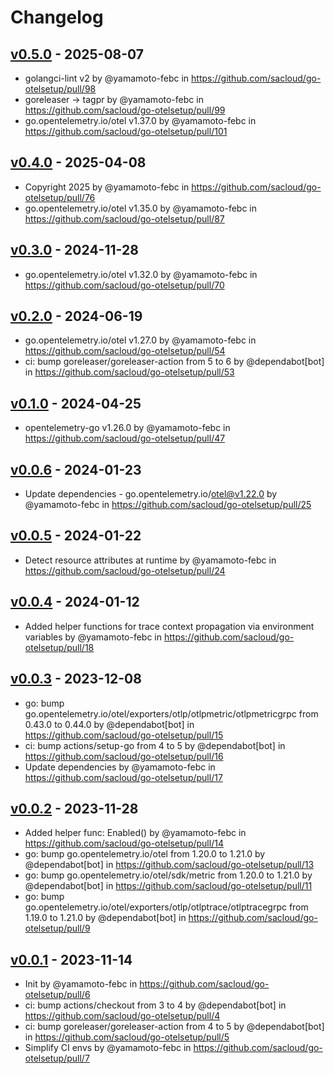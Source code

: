 # Changelog

## [v0.5.0](https://github.com/sacloud/go-otelsetup/compare/v0.4.0...v0.5.0) - 2025-08-07
- golangci-lint v2 by @yamamoto-febc in https://github.com/sacloud/go-otelsetup/pull/98
- goreleaser -> tagpr by @yamamoto-febc in https://github.com/sacloud/go-otelsetup/pull/99
- go.opentelemetry.io/otel v1.37.0 by @yamamoto-febc in https://github.com/sacloud/go-otelsetup/pull/101

## [v0.4.0](https://github.com/sacloud/go-otelsetup/compare/v0.3.0...v0.4.0) - 2025-04-08
- Copyright 2025 by @yamamoto-febc in https://github.com/sacloud/go-otelsetup/pull/76
- go.opentelemetry.io/otel v1.35.0 by @yamamoto-febc in https://github.com/sacloud/go-otelsetup/pull/87

## [v0.3.0](https://github.com/sacloud/go-otelsetup/compare/v0.2.0...v0.3.0) - 2024-11-28
- go.opentelemetry.io/otel v1.32.0 by @yamamoto-febc in https://github.com/sacloud/go-otelsetup/pull/70

## [v0.2.0](https://github.com/sacloud/go-otelsetup/compare/v0.1.0...v0.2.0) - 2024-06-19
- go.opentelemetry.io/otel v1.27.0 by @yamamoto-febc in https://github.com/sacloud/go-otelsetup/pull/54
- ci: bump goreleaser/goreleaser-action from 5 to 6 by @dependabot[bot] in https://github.com/sacloud/go-otelsetup/pull/53

## [v0.1.0](https://github.com/sacloud/go-otelsetup/compare/v0.0.6...v0.1.0) - 2024-04-25
- opentelemetry-go v1.26.0 by @yamamoto-febc in https://github.com/sacloud/go-otelsetup/pull/47

## [v0.0.6](https://github.com/sacloud/go-otelsetup/compare/v0.0.5...v0.0.6) - 2024-01-23
- Update dependencies - go.opentelemetry.io/otel@v1.22.0 by @yamamoto-febc in https://github.com/sacloud/go-otelsetup/pull/25

## [v0.0.5](https://github.com/sacloud/go-otelsetup/compare/v0.0.4...v0.0.5) - 2024-01-22
- Detect resource attributes at runtime by @yamamoto-febc in https://github.com/sacloud/go-otelsetup/pull/24

## [v0.0.4](https://github.com/sacloud/go-otelsetup/compare/v0.0.3...v0.0.4) - 2024-01-12
- Added helper functions for trace context propagation via environment variables by @yamamoto-febc in https://github.com/sacloud/go-otelsetup/pull/18

## [v0.0.3](https://github.com/sacloud/go-otelsetup/compare/v0.0.2...v0.0.3) - 2023-12-08
- go: bump go.opentelemetry.io/otel/exporters/otlp/otlpmetric/otlpmetricgrpc from 0.43.0 to 0.44.0 by @dependabot[bot] in https://github.com/sacloud/go-otelsetup/pull/15
- ci: bump actions/setup-go from 4 to 5 by @dependabot[bot] in https://github.com/sacloud/go-otelsetup/pull/16
- Update dependencies by @yamamoto-febc in https://github.com/sacloud/go-otelsetup/pull/17

## [v0.0.2](https://github.com/sacloud/go-otelsetup/compare/v0.0.1...v0.0.2) - 2023-11-28
- Added helper func: Enabled() by @yamamoto-febc in https://github.com/sacloud/go-otelsetup/pull/14
- go: bump go.opentelemetry.io/otel from 1.20.0 to 1.21.0 by @dependabot[bot] in https://github.com/sacloud/go-otelsetup/pull/13
- go: bump go.opentelemetry.io/otel/sdk/metric from 1.20.0 to 1.21.0 by @dependabot[bot] in https://github.com/sacloud/go-otelsetup/pull/11
- go: bump go.opentelemetry.io/otel/exporters/otlp/otlptrace/otlptracegrpc from 1.19.0 to 1.21.0 by @dependabot[bot] in https://github.com/sacloud/go-otelsetup/pull/9

## [v0.0.1](https://github.com/sacloud/go-otelsetup/commits/v0.0.1) - 2023-11-14
- Init by @yamamoto-febc in https://github.com/sacloud/go-otelsetup/pull/6
- ci: bump actions/checkout from 3 to 4 by @dependabot[bot] in https://github.com/sacloud/go-otelsetup/pull/4
- ci: bump goreleaser/goreleaser-action from 4 to 5 by @dependabot[bot] in https://github.com/sacloud/go-otelsetup/pull/5
- Simplify CI envs by @yamamoto-febc in https://github.com/sacloud/go-otelsetup/pull/7
